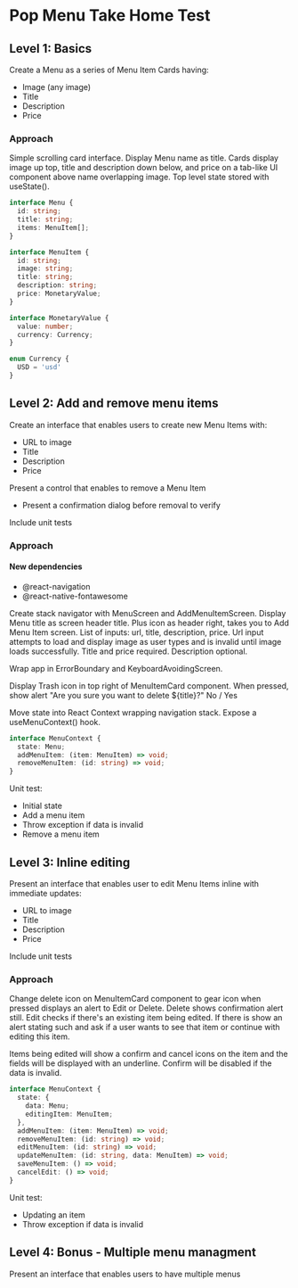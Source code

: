 # Pop Menu Take Home Test

## Level 1: Basics

Create a Menu as a series of Menu Item Cards having:

- Image (any image)
- Title
- Description
- Price

### Approach

Simple scrolling card interface. Display Menu name as title. Cards display image up top, title and description down below, and price on a tab-like UI component above name overlapping image. Top level state stored with useState().

```TypeScript
interface Menu {
  id: string;
  title: string;
  items: MenuItem[];
}

interface MenuItem {
  id: string;
  image: string;
  title: string;
  description: string;
  price: MonetaryValue;
}

interface MonetaryValue {
  value: number;
  currency: Currency;
}

enum Currency {
  USD = 'usd'
}
```

## Level 2: Add and remove menu items

Create an interface that enables users to create new Menu Items with:

- URL to image
- Title
- Description
- Price

Present a control that enables to remove a Menu Item

- Present a confirmation dialog before removal to verify

Include unit tests

### Approach

#### New dependencies

- @react-navigation
- @react-native-fontawesome

Create stack navigator with MenuScreen and AddMenuItemScreen. Display Menu title as screen header title. Plus icon as header right, takes you to Add Menu Item screen. List of inputs: url, title, description, price. Url input attempts to load and display image as user types and is invalid until image loads successfully. Title and price required. Description optional.

Wrap app in ErrorBoundary and KeyboardAvoidingScreen.

Display Trash icon in top right of MenuItemCard component. When pressed, show alert "Are you sure you want to delete ${title}?" No / Yes

Move state into React Context wrapping navigation stack. Expose a useMenuContext() hook.

```TypeScript
interface MenuContext {
  state: Menu;
  addMenuItem: (item: MenuItem) => void;
  removeMenuItem: (id: string) => void;
}
```

Unit test:

- Initial state
- Add a menu item
- Throw exception if data is invalid
- Remove a menu item

## Level 3: Inline editing

Present an interface that enables user to edit Menu Items inline with immediate updates:

- URL to image
- Title
- Description
- Price

Include unit tests

### Approach

Change delete icon on MenuItemCard component to gear icon when pressed displays an alert to Edit or Delete. Delete shows confirmation alert still. Edit checks if there's an existing item being edited. If there is show an alert stating such and ask if a user wants to see that item or continue with editing this item.

Items being edited will show a confirm and cancel icons on the item and the fields will be displayed with an underline. Confirm will be disabled if the data is invalid.

```TypeScript
interface MenuContext {
  state: {
    data: Menu;
    editingItem: MenuItem;
  },
  addMenuItem: (item: MenuItem) => void;
  removeMenuItem: (id: string) => void;
  editMenuItem: (id: string) => void;
  updateMenuItem: (id: string, data: MenuItem) => void;
  saveMenuItem: () => void;
  cancelEdit: () => void;
}
```

Unit test:

- Updating an item
- Throw exception if data is invalid

## Level 4: Bonus - Multiple menu managment

Present an interface that enables users to have multiple menus
